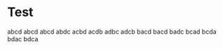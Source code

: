 # Test

abcd
  abcd
    abcd
      abdc
    acbd
      acdb
    adbc
      adcb
  bacd
    bacd
      badc
    bcad
      bcda
    bdac
      bdca
